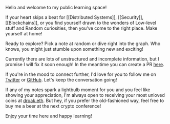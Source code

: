Hello and welcome to my public learning space!

If your heart skips a beat for [[Distributed Systems]], [[Security]], [[Blockchains]], or you find yourself drawn to the wonders of Low-level stuff and Random curiosities, then you've come to the right place. Make yourself at home!

Ready to explore? Pick a note at random or dive right into the graph. Who knows, you might just stumble upon something new and exciting!

Currently there are lots of unstructured and incomplete information, but I promise I will fix it soon enough! In the meantime you can create a PR [here](https://github.com/d-roak/knowledge).

If you're in the mood to connect further, I'd love for you to follow me on [Twitter](https://twitter.com/droak_) or [GitHub](https://github.com/d-roak). Let's keep the conversation going!

If any of my notes spark a lightbulb moment for you and you feel like showing your appreciation, I'm always open to receiving your most unloved coins at [droak.eth](https://etherscan.io/address/0xf1397548067fF5A6e18bcf6d9D99B0ee029cB78b). But hey, if you prefer the old-fashioned way, feel free to buy me a beer at the next crypto conference!

Enjoy your time here and happy learning!